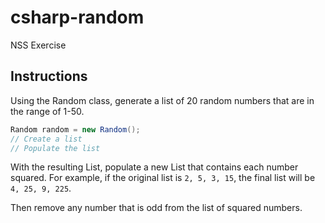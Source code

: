 # csharp-random

NSS Exercise

## Instructions

Using the Random class, generate a list of 20 random numbers that are in the range of 1-50.

```csharp
Random random = new Random();
// Create a list
// Populate the list
```

With the resulting List, populate a new List that contains each number squared. For example, if the original list is ```2, 5, 3, 15```, the final list will be ```4, 25, 9, 225```.

Then remove any number that is odd from the list of squared numbers.